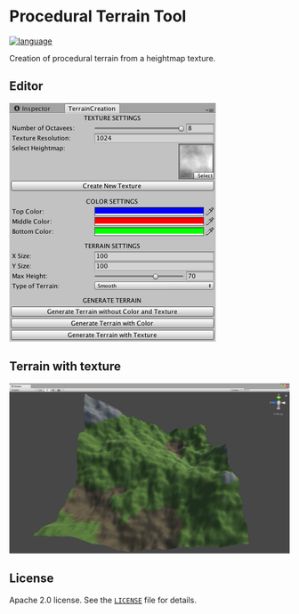 # Procedural Terrain Tool

[![language](https://img.shields.io/badge/C%23-7.3-green.svg)](https://docs.microsoft.com/en-us/dotnet/csharp)

Creation of procedural terrain from a heightmap texture.

## Editor
![](Assets/1.0/Screenshots/inspector-editor.png)

## Terrain with texture
![](Assets/1.0/Screenshots/texture-shared.png)

## License
Apache 2.0 license. See the [`LICENSE`](LICENSE) file for details.
